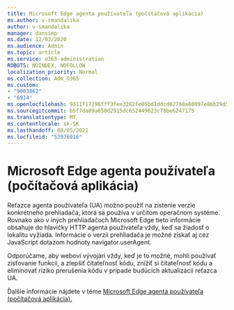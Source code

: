 ```yaml
---
title: Microsoft Edge agenta používateľa (počítačová aplikácia)
ms.author: v-smandalika
author: v-smandalika
manager: dansimp
ms.date: 12/03/2020
ms.audience: Admin
ms.topic: article
ms.service: o365-administration
ROBOTS: NOINDEX, NOFOLLOW
localization_priority: Normal
ms.collection: Adm_O365
ms.custom:
- "9003862"
- "6914"
ms.openlocfilehash: 9311f17298fff3fee3282fe05bd1ddcd02780a80097e86b29d56ffd575a9a571
ms.sourcegitcommit: b5f7da89a650d2915dc652449623c78be6247175
ms.translationtype: MT
ms.contentlocale: sk-SK
ms.lasthandoff: 08/05/2021
ms.locfileid: "53976016"
---
```

# <a name="microsoft-edge-user-agent-string-desktop"></a>Microsoft Edge agenta používateľa (počítačová aplikácia)

Reťazce agenta používateľa (UA) možno použiť na zistenie verzie konkrétneho prehliadača, ktorá sa používa v určitom operačnom systéme. Rovnako ako v iných prehliadačoch Microsoft Edge tieto informácie obsahuje do hlavičky HTTP agenta používateľa vždy, keď sa žiadosť o lokalitu vyžiada. Informácie o verzii prehliadača je možné získať aj cez JavaScript dotazom hodnoty navigator.userAgent.

Odporúčame, aby weboví vývojári vždy, keď je to možné, mohli používať zisťovanie funkcií, a zlepšiť čitateľnosť kódu, znížiť si čitateľnosť kódu a eliminovať riziko prerušenia kódu v prípade budúcich aktualizácií reťazca UA.

Ďalšie informácie nájdete v téme [Microsoft Edge agenta používateľa (počítačová aplikácia).](https://docs.microsoft.com/microsoft-edge/web-platform/user-agent-string)